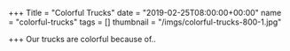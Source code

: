 +++
Title = "Colorful Trucks"
date = "2019-02-25T08:00:00+00:00"
name = "colorful-trucks"
tags = []
thumbnail = "/imgs/colorful-trucks-800-1.jpg"

+++
Our trucks are colorful because of..